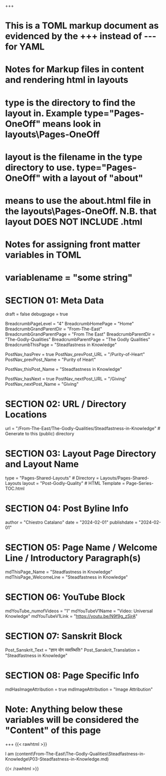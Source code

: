 +++
# This is a TOML markup document as evidenced by the +++ instead of --- for YAML
# Notes for Markup files in content and rendering html in layouts
#    type is the directory to find the layout in. Example type="Pages-OneOff" means look in layouts\Pages-OneOff
#    layout is the filename in the type directory to use. type="Pages-OneOff" with a layout of "about"
#    means to use the about.html file in the layouts\Pages-OneOff. N.B. that layout DOES NOT INCLUDE .html
#
# Notes for assigning front matter variables in TOML
#    variablename = "some string"

# SECTION 01: Meta Data
draft = false
debugpage = true

BreadcrumbPageLevel = "4"
BreadcrumbHomePage  = "Home"
BreadcrumbGrandParentDir = "From-The-East"
BreadcrumbGrandParentPage = "From The East"
BreadcrumbParentDir = "The-Godly-Qualities"
BreadcrumbParentPage = "The Godly Qualities"
BreadcrumbThisPage = "Steadfastness in Knowledge"

PostNav_hasPrev = true
PostNav_prevPost_URL = "/Purity-of-Heart"
PostNav_prevPost_Name = "Purity of Heart"

PostNav_thisPost_Name = "Steadfastness in Knowledge"

PostNav_hasNext = true
PostNav_nextPost_URL = "/Giving"
PostNav_nextPost_Name = "Giving"

# SECTION 02: URL / Directory Locations
url = "/From-The-East/The-Godly-Qualities/Steadfastness-in-Knowledge"  # Generate to this (public) directory

# SECTION 03: Layout Page Directory and Layout Name
type = "Pages-Shared-Layouts"   # Directory = Layouts/Pages-Shared-Layouts
layout = "Post-Godly-Quality"      # HTML Template = Page-Series-TOC.html

# SECTION 04: Post Byline Info
author = "Chiestro Catalano"
date = "2024-02-01"
publishdate = "2024-02-01"

# SECTION 05: Page Name / Welcome Line / Introductory Paragraph(s)
mdThisPage_Name = "Steadfastness in Knowledge"
mdThisPage_WelcomeLine = "Steadfastness in Knowledge"

# SECTION 06: YouTube Block
mdYouTube_numofVideos = "1"
mdYouTubeV1Name = "Video: Universal Knowledge"
mdYouTubeV1Link = "https://youtu.be/N9f9g_zSjrA"

# SECTION 07: Sanskrit Block
Post_Sanskrit_Text = "ज्ञान योग व्यवस्थितिः"
Post_Sanskrit_Translation = "Steadfastness in Knowledge"

# SECTION 08: Page Specific Info
mdHasImageAttribution = true
mdImageAttribution = "Image Attribution"

# Note: Anything below these variables will be considered the "Content" of this page

+++
{{< rawhtml >}}
  <raised-content-box class="rcb-shadow-upper-left">

I am (content\From-The-East\The-Godly-Qualities\Steadfastness-in-Knowledge\P03-Steadfastness-in-Knowledge.md)

  </raised-content-box>
{{< /rawhtml >}}
